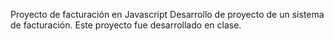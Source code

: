 Proyecto de facturación en Javascript
Desarrollo de proyecto de un sistema de facturación. Este proyecto fue desarrollado en clase.